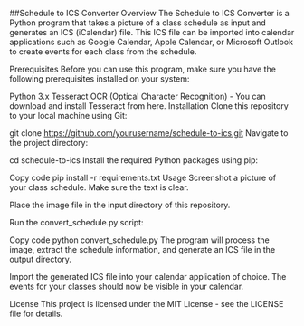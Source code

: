 ##Schedule to ICS Converter
Overview
The Schedule to ICS Converter is a Python program that takes a picture of a class schedule as input and generates an ICS (iCalendar) file. This ICS file can be imported into calendar applications such as Google Calendar, Apple Calendar, or Microsoft Outlook to create events for each class from the schedule.


Prerequisites
Before you can use this program, make sure you have the following prerequisites installed on your system:

Python 3.x
Tesseract OCR (Optical Character Recognition) - You can download and install Tesseract from here.
Installation
Clone this repository to your local machine using Git:

git clone https://github.com/yourusername/schedule-to-ics.git
Navigate to the project directory:

cd schedule-to-ics
Install the required Python packages using pip:

Copy code
pip install -r requirements.txt
Usage
Screenshot a picture of your class schedule. Make sure the text is clear.

Place the image file in the input directory of this repository.

Run the convert_schedule.py script:

Copy code
python convert_schedule.py
The program will process the image, extract the schedule information, and generate an ICS file in the output directory.

Import the generated ICS file into your calendar application of choice. The events for your classes should now be visible in your calendar.


License
This project is licensed under the MIT License - see the LICENSE file for details.

